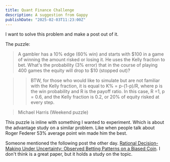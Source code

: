 ```yaml
---
title: Quant Finance Challenge
description: A suggestion from Gappy
publishDate: "2025-02-03T11:23:00Z"
---
```


I want to solve this problem and make a post out of it.

The puzzle:

> A gambler has a 10% edge (60% win) and starts with $100 in a game of winning the amount risked or losing it. He uses the Kelly fraction to bet. What's the probability (3% error) that in the course of playing 400 games the equity will drop to $10 (stopped out)?

> > BTW, for those who would like to simulate but are not familiar with the Kelly fraction, it is equal to K% = p-(1-p)/R, where p is the win probability and R is the payoff ratio. In this case, R =1, p = 0.6, and the Kelly fraction is 0.2, or 20% of equity risked at every step.

> Michael Harris (Weekend puzzle)

This puzzle is inline with something I wanted to experiment. Which is about the advantage study on a similar problem. Like when people talk about Roger Federer 53% average point win made him the best.

Someone mentioned the following post the other day. [Rational Decision-Making Under Uncertainty: Observed Betting Patterns on a Biased Coin](https://arxiv.org/abs/1701.01427). I don't think is a great paper, but it holds a study on the topic.